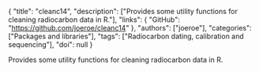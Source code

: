 {
  "title": "cleanc14",
  "description": ["Provides some utility functions for cleaning radiocarbon data in R."],
  "links": {
    "GitHub": "https://github.com/joeroe/cleanc14"
  },
  "authors": ["joeroe"],
  "categories": ["Packages and libraries"],
  "tags": ["Radiocarbon dating, calibration and sequencing"],
  "doi": null
}

<!-- Generated by csv2md.R – do not edit by hand -->

Provides some utility functions for cleaning radiocarbon data in R.